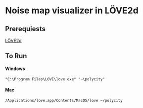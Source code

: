 # Noise map visualizer in L&Ouml;VE2d

## Prerequiests

[L&Ouml;VE2d](https://love2d.org/)

## To Run

#### Windows
`"C:\Program Files\LOVE\love.exe" "~\polycity"`

#### Mac
`/Applications/love.app/Contents/MacOS/love ~/polycity`